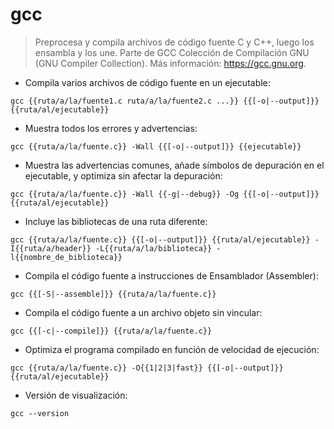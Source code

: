 # gcc

> Preprocesa y compila archivos de código fuente C y C++, luego los ensambla y los une.
> Parte de GCC Colección de Compilación GNU (GNU Compiler Collection).
> Más información: <https://gcc.gnu.org>.

- Compila varios archivos de código fuente en un ejecutable:

`gcc {{ruta/a/la/fuente1.c ruta/a/la/fuente2.c ...}} {{[-o|--output]}} {{ruta/al/ejecutable}}`

- Muestra todos los errores y advertencias:

`gcc {{ruta/a/la/fuente.c}} -Wall {{[-o|--output]}} {{ejecutable}}`

- Muestra las advertencias comunes, añade símbolos de depuración en el ejecutable, y optimiza sin afectar la depuración:

`gcc {{ruta/a/la/fuente.c}} -Wall {{-g|--debug}} -Og {{[-o|--output]}} {{ruta/al/ejecutable}}`

- Incluye las bibliotecas de una ruta diferente:

`gcc {{ruta/a/la/fuente.c}} {{[-o|--output]}} {{ruta/al/ejecutable}} -I{{ruta/a/header}} -L{{ruta/a/la/biblioteca}} -l{{nombre_de_biblioteca}}`

- Compila el código fuente a instrucciones de Ensamblador (Assembler):

`gcc {{[-S|--assemble]}} {{ruta/a/la/fuente.c}}`

- Compila el código fuente a un archivo objeto sin vincular:

`gcc {{[-c|--compile]}} {{ruta/a/la/fuente.c}}`

- Optimiza el programa compilado en función de velocidad de ejecución:

`gcc {{ruta/a/la/fuente.c}} -O{{1|2|3|fast}} {{[-o|--output]}} {{ruta/al/ejecutable}}`

- Versión de visualización:

`gcc --version`
